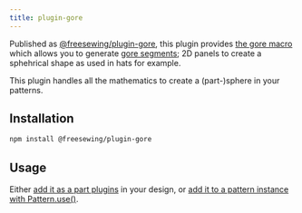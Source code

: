 ```yaml
---
title: plugin-gore
---
```


Published as [@freesewing/plugin-gore][1], this plugin provides [the gore
macro](/reference/api/macros/gore) which allows you to generate [gore
segments](https://en.wikipedia.org/wiki/Gore_\(segment\)); 2D panels to create
a sphehrical shape as used in hats for example.

This plugin handles all the mathematics to create a (part-)sphere in your
patterns.

## Installation

```sh
npm install @freesewing/plugin-gore
```

## Usage

Either [add it as a part plugins](/reference/api/part/config/plugins) in your
design, or [add it to a pattern instance with
Pattern.use()](/reference/api/pattern/use).

[1]: https://www.npmjs.com/package/@freesewing/plugin-gore

